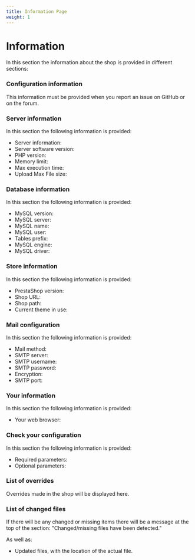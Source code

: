 ```yaml
---
title: Information Page
weight: 1
---
```


# Information

In this section the information about the shop is provided in different sections:

### Configuration information

This information must be provided when you report an issue on GitHub or on the forum.

### Server information

In this section the following information is provided:

 - Server information: 
 - Server software version: 
 - PHP version: 
 - Memory limit: 
 - Max execution time:
 - Upload Max File size: 

### Database information 

In this section the following information is provided:

 - MySQL version:
 - MySQL server: 
 - MySQL name:
 - MySQL user: 
 - Tables prefix: 
 - MySQL engine: 
 - MySQL driver: 

### Store information 

In this section the following information is provided:

 - PrestaShop version: 
 - Shop URL: 
 - Shop path:
 - Current theme in use: 

### Mail configuration 

In this section the following information is provided:

 - Mail method: 
 - SMTP server: 
 - SMTP username: 
 - SMTP password:
 - Encryption: 
 - SMTP port: 

### Your information 

In this section the following information is provided:

 - Your web browser: 
 
### Check your configuration 

In this section the following information is provided:
 
  - Required parameters: 
  - Optional parameters: 

### List of overrides 

Overrides made in the shop will be displayed here.

### List of changed files 

If there will be any changed or missing items there will be a message at the top of the section: "Changed/missing files have been detected."

As well as:

 - Updated files, with the location of the actual file.
